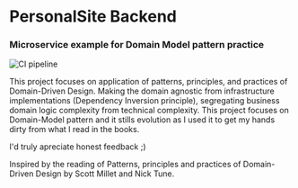 # PersonalSite Backend
### Microservice example for Domain Model pattern practice

![CI pipeline](https://github.com/pablocom/PersonalSite.Backend/workflows/.NET%20Core/badge.svg?branch=master)

This project focuses on application of patterns, principles, and practices of Domain-Driven Design. Making the domain agnostic from infrastructure implementations (Dependency Inversion principle), segregating business domain logic complexity from technical complexity. This project focuses on Domain-Model pattern and it stills evolution as I used it to get my hands dirty from what I read in the books.

I'd truly apreciate honest feedback ;)

Inspired by the reading of Patterns, principles and practices of Domain-Driven Design by Scott Millet and Nick Tune.

